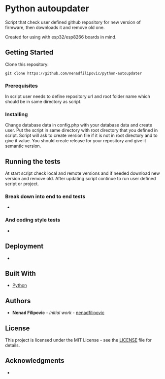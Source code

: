 # Python autoupdater

Script that check user defined github repository for new version of firmware, then downloads it and remove old one.

Created for using with esp32/esp8266 boards in mind.

## Getting Started

Clone this repository:

```
git clone https://github.com/nenadfilipovic/python-autoupdater
```

### Prerequisites

In script user needs to define repository url and root folder name which should be in same directory as script.

### Installing

Change database data in config.php with your database data and create user.
Put the script in same directory with root directory that you defined in script. Script will ask to create version file if it is not in root directory and to give it value. You should create release for your repository and give it semantic version.

## Running the tests

At start script check local and remote versions and if needed download new version and remove old. After updating script continue to run user defined script or project.

### Break down into end to end tests

-

### And coding style tests

-

## Deployment

-

## Built With

* [Python](https://www.python.org/)

## Authors

* **Nenad Filipovic** - *Initial work* - [nenadfilipovic](https://github.com/nenadfilipovic)

## License

This project is licensed under the MIT License - see the [LICENSE](LICENSE) file for details.

## Acknowledgments

-
